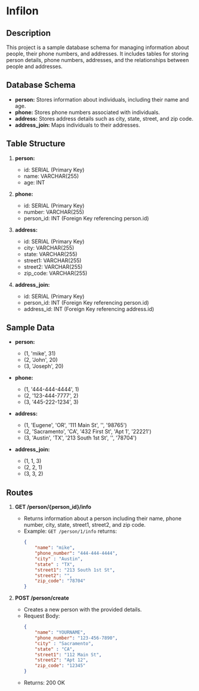 # Infilon

## Description
This project is a sample database schema for managing information about people, their phone numbers, and addresses. It includes tables for storing person details, phone numbers, addresses, and the relationships between people and addresses.

## Database Schema
- **person:** Stores information about individuals, including their name and age.
- **phone:** Stores phone numbers associated with individuals.
- **address:** Stores address details such as city, state, street, and zip code.
- **address_join:** Maps individuals to their addresses.

## Table Structure
1. **person:**
   - id: SERIAL (Primary Key)
   - name: VARCHAR(255)
   - age: INT

2. **phone:**
   - id: SERIAL (Primary Key)
   - number: VARCHAR(255)
   - person_id: INT (Foreign Key referencing person.id)

3. **address:**
   - id: SERIAL (Primary Key)
   - city: VARCHAR(255)
   - state: VARCHAR(255)
   - street1: VARCHAR(255)
   - street2: VARCHAR(255)
   - zip_code: VARCHAR(255)

4. **address_join:**
   - id: SERIAL (Primary Key)
   - person_id: INT (Foreign Key referencing person.id)
   - address_id: INT (Foreign Key referencing address.id)

## Sample Data
- **person:**
  - (1, 'mike', 31)
  - (2, 'John', 20)
  - (3, 'Joseph', 20)

- **phone:**
  - (1, '444-444-4444', 1)
  - (2, '123-444-7777', 2)
  - (3, '445-222-1234', 3)

- **address:**
  - (1, 'Eugene', 'OR', '111 Main St', '', '98765')
  - (2, 'Sacramento', 'CA', '432 First St', 'Apt 1', '22221')
  - (3, 'Austin', 'TX', '213 South 1st St', '', '78704')

- **address_join:**
  - (1, 1, 3)
  - (2, 2, 1)
  - (3, 3, 2)

## Routes
1. **GET /person/{person_id}/info**
   - Returns information about a person including their name, phone number, city, state, street1, street2, and zip code.
   - Example: `GET /person/1/info` returns:
     ```json
     {
         "name": "mike",
         "phone_number": "444-444-4444",
         "city" : "Austin",
         "state" : "TX",
         "street1": "213 South 1st St",
         "street2": "",
         "zip_code": "78704"
     }
     ```

2. **POST /person/create**
   - Creates a new person with the provided details.
   - Request Body:
     ```json
     {
         "name": "YOURNAME",
         "phone_number": "123-456-7890",
         "city" : "Sacramento",
         "state" : "CA",
         "street1": "112 Main St",
         "street2": "Apt 12",
         "zip_code": "12345"
     }
     ```
   - Returns: 200 OK
